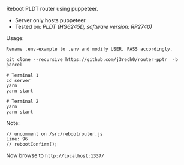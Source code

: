 Reboot PLDT router using puppeteer. 

- Server only hosts puppeteer 
- Tested on: *PLDT (HG6245D, software version: RP2740)*

Usage:
```
Rename .env-example to .env and modify USER, PASS accordingly.

git clone --recursive https://github.com/j3rech0/router-pptr  -b parcel

# Terminal 1
cd server
yarn
yarn start

# Terminal 2
yarn
yarn start
```

Note:
```
// uncomment on /src/rebootrouter.js
Line: 96 
// rebootConfirm();
```


Now browse to `http://localhost:1337/`
